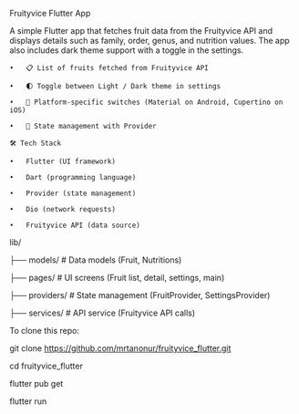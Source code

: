 Fruityvice Flutter App

A simple Flutter app that fetches fruit data from the Fruityvice API and displays details such as family, 
order, genus, and nutrition values. The app also includes dark theme support with a toggle in the settings.


	•	📋 List of fruits fetched from Fruityvice API
  
	•	🌓 Toggle between Light / Dark theme in settings
  
	•	📱 Platform-specific switches (Material on Android, Cupertino on iOS)
  
	•	🔄 State management with Provider

	🛠️ Tech Stack
	
	•	Flutter (UI framework)
	
	•	Dart (programming language)
	
	•	Provider (state management)
	
	•	Dio (network requests)
	
	•	Fruityvice API (data source)
	



lib/

├── models/          # Data models (Fruit, Nutritions)

├── pages/           # UI screens (Fruit list, detail, settings, main)

├── providers/       # State management (FruitProvider, SettingsProvider)

├── services/        # API service (Fruityvice API calls)


To clone this repo:

git clone https://github.com/mrtanonur/fruityvice_flutter.git

cd fruityvice_flutter

flutter pub get

flutter run
